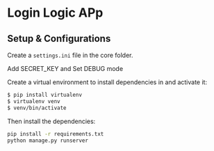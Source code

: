 # Login Logic APp

## Setup & Configurations

Create a `settings.ini` file in the core folder.


Add SECRET_KEY and Set DEBUG mode


Create a virtual environment to install dependencies in and activate it:

```sh
$ pip install virtualenv
$ virtualenv venv
$ venv/bin/activate
```

Then install the dependencies:

```sh
pip install -r requirements.txt
python manage.py runserver
```